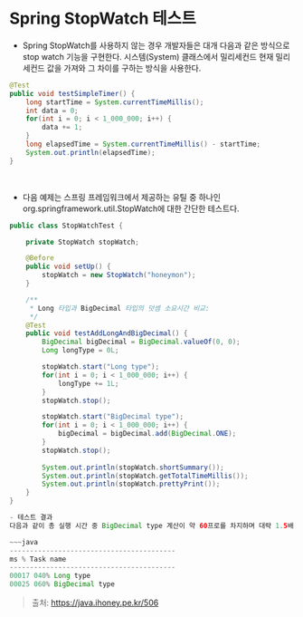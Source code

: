# Spring StopWatch 테스트

- Spring StopWatch를 사용하지 않는 경우 개발자들은 대개 다음과 같은 방식으로 stop watch 기능을 구현한다. 
시스템(System) 클래스에서 밀리세컨드 현재 밀리세컨드 값을 가져와 그 차이를 구하는 방식을 사용한다.

~~~java
@Test
public void testSimpleTimer() {
    long startTime = System.currentTimeMillis();
    int data = 0;
    for(int i = 0; i < 1_000_000; i++) {
        data += 1;
    }
    long elapsedTime = System.currentTimeMillis() - startTime;
    System.out.println(elapsedTime);
}
~~~
<br/>

- 다음 예제는 스프링 프레임워크에서 제공하는 유틸 중 하나인 org.springframework.util.StopWatch에 대한 간단한 테스트다.

~~~java
public class StopWatchTest {

    private StopWatch stopWatch;

    @Before
    public void setUp() {
        stopWatch = new StopWatch("honeymon");
    }

    /**
     * Long 타입과 BigDecimal 타입의 덧셈 소요시간 비교:
     */
    @Test
    public void testAddLongAndBigDecimal() {
        BigDecimal bigDecimal = BigDecimal.valueOf(0, 0);
        Long longType = 0L;

        stopWatch.start("Long type");
        for(int i = 0; i < 1_000_000; i++) {
            longType += 1L;
        }
        stopWatch.stop();

        stopWatch.start("BigDecimal type");
        for(int i = 0; i < 1_000_000; i++) {
            bigDecimal = bigDecimal.add(BigDecimal.ONE);
        }
        stopWatch.stop();
        
        System.out.println(stopWatch.shortSummary());
        System.out.println(stopWatch.getTotalTimeMillis());
        System.out.println(stopWatch.prettyPrint());
    }
}

- 테스트 결과
다음과 같이 총 실행 시간 중 BigDecimal type 계산이 약 60프로를 차지하며 대략 1.5배 정도 더 느리다는 것을 확인할 후 있다.

~~~java
-----------------------------------------
ms % Task name 
----------------------------------------- 
00017 040% Long type
00025 060% BigDecimal type 
~~~


> 출처: https://java.ihoney.pe.kr/506 
